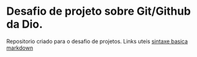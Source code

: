 # Desafio de projeto sobre Git/Github da Dio.
Repositorio criado para o desafio de projetos.
Links uteis
[sintaxe basica markdown](https://www.markdownguide.org/basic-syntax/)
